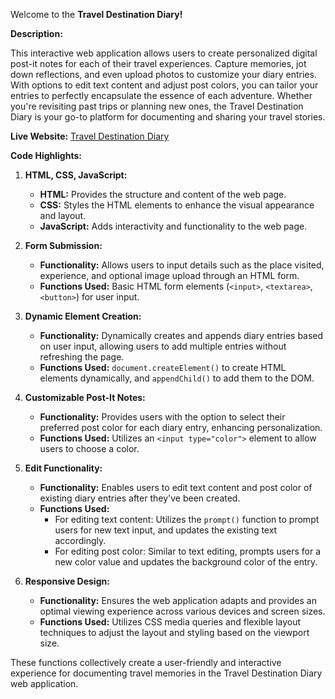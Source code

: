 Welcome to the **Travel Destination Diary!**

**Description:**

This interactive web application allows users to create personalized digital post-it notes for each of their travel experiences. Capture memories, jot down reflections, and even upload photos to customize your diary entries. With options to edit text content and adjust post colors, you can tailor your entries to perfectly encapsulate the essence of each adventure. Whether you're revisiting past trips or planning new ones, the Travel Destination Diary is your go-to platform for documenting and sharing your travel stories.

**Live Website:** [Travel Destination Diary](https://chakrikaanousha.github.io/Travel-Destination-Diary/)

**Code Highlights:**

1. **HTML, CSS, JavaScript:**
   - **HTML:** Provides the structure and content of the web page.
   - **CSS:** Styles the HTML elements to enhance the visual appearance and layout.
   - **JavaScript:** Adds interactivity and functionality to the web page.

2. **Form Submission:**
   - **Functionality:** Allows users to input details such as the place visited, experience, and optional image upload through an HTML form.
   - **Functions Used:** Basic HTML form elements (`<input>`, `<textarea>`, `<button>`) for user input.

3. **Dynamic Element Creation:**
   - **Functionality:** Dynamically creates and appends diary entries based on user input, allowing users to add multiple entries without refreshing the page.
   - **Functions Used:** `document.createElement()` to create HTML elements dynamically, and `appendChild()` to add them to the DOM.

4. **Customizable Post-It Notes:**
   - **Functionality:** Provides users with the option to select their preferred post color for each diary entry, enhancing personalization.
   - **Functions Used:** Utilizes an `<input type="color">` element to allow users to choose a color.

5. **Edit Functionality:**
   - **Functionality:** Enables users to edit text content and post color of existing diary entries after they've been created.
   - **Functions Used:** 
     - For editing text content: Utilizes the `prompt()` function to prompt users for new text input, and updates the existing text accordingly.
     - For editing post color: Similar to text editing, prompts users for a new color value and updates the background color of the entry.

6. **Responsive Design:**
   - **Functionality:** Ensures the web application adapts and provides an optimal viewing experience across various devices and screen sizes.
   - **Functions Used:** Utilizes CSS media queries and flexible layout techniques to adjust the layout and styling based on the viewport size.

These functions collectively create a user-friendly and interactive experience for documenting travel memories in the Travel Destination Diary web application.
